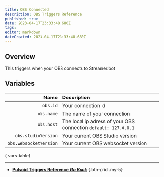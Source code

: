 ```yaml
---
title: OBS Connected
description: OBS Triggers Reference
published: true
date: 2023-04-17T23:33:48.680Z
tags: 
editor: markdown
dateCreated: 2023-04-17T23:33:48.680Z
---
```


## Overview
This triggers when your OBS connects to Streamer.bot

## Variables
Name | Description
----:|:------------
`obs.id` | Your connection id
`obs.name` | The name of your connection
`obs.host` | The local ip adress of your OBS connection `default: 127.0.0.1`
`obs.studioVersion` | Your current OBS Studio version
`obs.websocketVersion` | Your current OBS websocket version
{.vars-table}

---

- [<i class="mdi mdi-chevron-left"></i>**Pulsoid Triggers Reference *Go Back***](/Triggers/Pulsoid)
{.btn-grid .my-5}